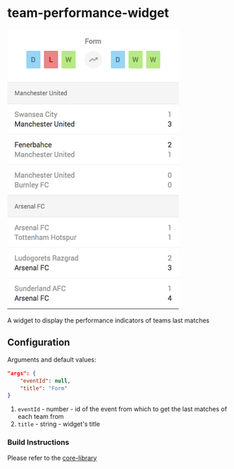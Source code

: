 # team-performance-widget
![](https://github.com/kambi-sportsbook-widgets/team-performance-widget/blob/master/screenshot.png?raw=true)

A widget to display the performance indicators of teams last matches

## Configuration

Arguments and default values:
```json
"args": {
    "eventId": null,
    "title": "Form"
}
```

1. `eventId` - number - id of the event from which to get the last matches of each team from
2. `title` - string - widget's title


### Build Instructions

Please refer to the [core-library](https://github.com/kambi-sportsbook-widgets/widget-core-library)
